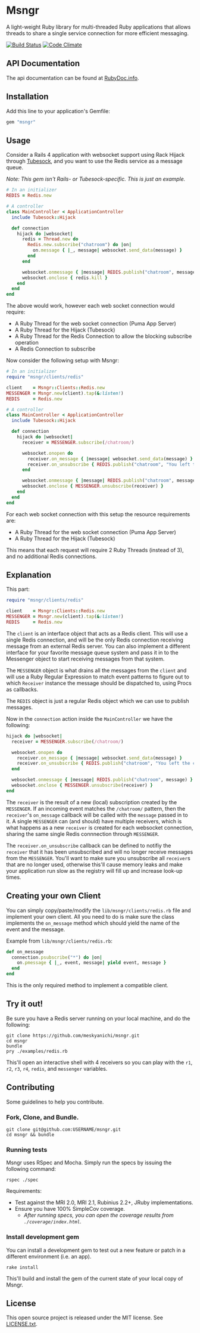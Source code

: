 # Msngr

A light-weight Ruby library for multi-threaded Ruby applications that allows threads to share a single service connection for more efficient messaging.

[![Build Status](https://travis-ci.org/meskyanichi/msngr.png)](https://travis-ci.org/meskyanichi/msngr)
[![Code Climate](https://codeclimate.com/github/meskyanichi/msngr.png)](https://codeclimate.com/github/meskyanichi/msngr)

## API Documentation

The api documentation can be found at [RubyDoc.info](http://rubydoc.info/github/meskyanichi/msngr/frames/file/README.md).

## Installation

Add this line to your application's Gemfile:

```rb
gem "msngr"
```

## Usage

Consider a Rails 4 application with websocket support using Rack Hijack through [Tubesock], and you want to use the Redis service as a message queue.

*Note: This gem isn't Rails- or Tubesock-specific. This is just an example.*

```rb
# In an initializer
REDIS = Redis.new

# A controller
class MainController < ApplicationController
  include Tubesock::Hijack

  def connection
    hijack do |websocket|
      redis = Thread.new do
        Redis.new.subscribe("chatroom") do |on|
          on.message { |_, message| websocket.send_data(message) }
        end
      end

      websocket.onmessage { |message| REDIS.publish("chatroom", message) }
      websocket.onclose { redis.kill }
    end
  end
end
```

The above would work, however each web socket connection would require:

* A Ruby Thread for the web socket connection (Puma App Server)
* A Ruby Thread for the Hijack (Tubesock)
* A Ruby Thread for the Redis Connection to allow the blocking subscribe operation
* A Redis Connection to subscribe

Now consider the following setup with Msngr:

```rb
# In an initializer
require "msngr/clients/redis"

client    = Msngr::Clients::Redis.new
MESSENGER = Msngr.new(client).tap(&:listen!)
REDIS     = Redis.new

# A controller
class MainController < ApplicationController
  include Tubesock::Hijack

  def connection
    hijack do |websocket|
      receiver = MESSENGER.subscribe(/chatroom/)

      websocket.onopen do
        receiver.on_message { |message| websocket.send_data(message) }
        receiver.on_unsubscribe { REDIS.publish("chatroom", "You left the chat.") }
      end

      websocket.onmessage { |message| REDIS.publish("chatroom", message) }
      websocket.onclose { MESSENGER.unsubscribe(receiver) }
    end
  end
end
```

For each web socket connection with this setup the resource requirements are:

* A Ruby Thread for the web socket connection (Puma App Server)
* A Ruby Thread for the Hijack (Tubesock)

This means that each request will require 2 Ruby Threads (instead of 3), and no additional Redis connections.

## Explanation

This part:

```rb
require "msngr/clients/redis"

client    = Msngr::Clients::Redis.new
MESSENGER = Msngr.new(client).tap(&:listen!)
REDIS     = Redis.new
```

The `client` is an interface object that acts as a Redis client. This will use a single Redis connection, and will be the only Redis connection receiving message from an external Redis server. You can also implement a different interface for your favorite message queue system and pass it in to the Messenger object to start receiving messages from that system.

The `MESSENGER` object is what drains all the messages from the `client` and will use a Ruby Regular Expression to match event patterns to figure out to which `Receiver` instance the message should be dispatched to, using Procs as callbacks.

The `REDIS` object is just a regular Redis object which we can use to publish messages.

Now in the `connection` action inside the `MainController` we have the following:

```rb
hijack do |websocket|
  receiver = MESSENGER.subscribe(/chatroom/)

  websocket.onopen do
    receiver.on_message { |message| websocket.send_data(message) }
    receiver.on_unsubscribe { REDIS.publish("chatroom", "You left the chat.") }
  end

  websocket.onmessage { |message| REDIS.publish("chatroom", message) }
  websocket.onclose { MESSENGER.unsubscribe(receiver) }
end
```

The `receiver` is the result of a new (local) subscription created by the `MESSENGER`. If an incoming event matches the `/chatroom/` pattern, then the `receiver`'s `on_message` callback will be called with the `message` passed in to it. A single `MESSENGER` can (and should) have multiple receivers, which is what happens as a new `receiver` is created for each websocket connection, sharing the same single Redis connnection through `MESSENGER`.

The `receiver.on_unsubscribe` callback can be defined to notifiy the `receiver` that it has been unsubscribed and will no longer receive messages from the `MESSENGER`. You'll want to make sure you unsubscribe all `receiver`s that are no longer used, otherwise this'll cause memory leaks and make your application run slow as the registry will fill up and increase look-up times.


## Creating your own Client

You can simply copy/paste/modify the `lib/msngr/clients/redis.rb` file and implement your own client. All you need to do is make sure the class implements the `on_message` method which should yield the name of the event and the message.

Example from `lib/msngr/clients/redis.rb`:

```rb
def on_message
  connection.psubscribe("*") do |on|
    on.pmessage { |_, event, message| yield event, message }
  end
end
```

This is the only required method to implement a compatible client.


## Try it out!

Be sure you have a Redis server running on your local machine, and do the following:

```
git clone https://github.com/meskyanichi/msngr.git
cd msngr
bundle
pry ./examples/redis.rb
```

This'll open an interactive shell with 4 receivers so you can play with the `r1`, `r2`, `r3`, `r4`, `redis`, and `messenger` variables.


## Contributing

Some guidelines to help you contribute.

### Fork, Clone, and Bundle.

```
git clone git@github.com:USERNAME/msngr.git
cd msngr && bundle
```


### Running tests

Msngr uses RSpec and Mocha. Simply run the specs by issuing the following command:

```
rspec ./spec
```

Requirements:

* Test against the MRI 2.0, MRI 2.1, Rubinius 2.2+, JRuby implementations.
* Ensure you have 100% SimpleCov coverage.
  * *After running specs, you can open the coverage results from `./coverage/index.html`.*


### Install development gem

You can install a development gem to test out a new feature or patch in a different environment (i.e. an app).

```
rake install
```

This'll build and install the gem of the current state of your local copy of Msngr.


## License

This open source project is released under the MIT license. See [LICENSE.txt](https://github.com/meskyanichi/msngr/blob/master/LICENSE.txt).


[Tubesock]: https://github.com/ngauthier/tubesock

